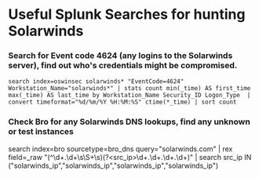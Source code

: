 # Useful Splunk Searches for hunting Solarwinds

### Search for Event code 4624 (any logins to the Solarwinds server), find out who's credentials might be compromised. 
`search index=oswinsec solarwinds* "EventCode=4624" Workstation_Name="solarwinds*"
| stats count min(_time) AS first_time max(_time) AS last_time by Workstation_Name Security_ID Logon_Type 
| convert timeformat="%d/%m/%Y %H:%M:%S" ctime(*_time)
| sort count`

### Check Bro for any Solarwinds DNS lookups, find any unknown or test instances
search index=bro sourcetype=bro_dns query="solarwinds.com"
| rex field=_raw "(^\d+\.\d+\s\S+\s)(?<src_ip>\d+\.\d+\.\d+\.\d+)"
| search src_ip IN ("solarwinds_ip","solarwinds_ip","solarwinds_ip","solarwinds_ip")
